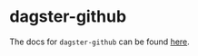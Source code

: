 # dagster-github

The docs for `dagster-github` can be found
[here](https://docs.dagster.io/_apidocs/libraries/dagster-github).
